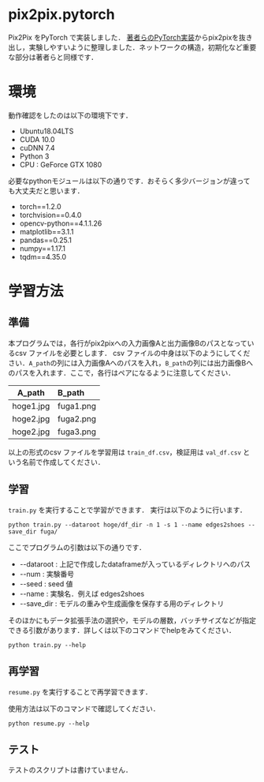 # pix2pix.pytorch
Pix2Pix をPyTorch で実装しました．
[著者らのPyTorch実装](https://github.com/junyanz/pytorch-CycleGAN-and-pix2pix)からpix2pixを抜き出し，実験しやすいように整理しました．ネットワークの構造，初期化など重要な部分は著者らと同様です．

# 環境
動作確認をしたのは以下の環境下です．

- Ubuntu18.04LTS
- CUDA 10.0
- cuDNN 7.4
- Python 3
- CPU : GeForce GTX 1080

必要なpythonモジュールは以下の通りです．おそらく多少バージョンが違っても大丈夫だと思います．

- torch==1.2.0
- torchvision==0.4.0
- opencv-python==4.1.1.26
- matplotlib==3.1.1
- pandas==0.25.1
- numpy==1.17.1
- tqdm==4.35.0

# 学習方法
## 準備
本プログラムでは，各行がpix2pixへの入力画像Aと出力画像Bのパスとなっているcsv ファイルを必要とします．
csv ファイルの中身は以下のようにしてください．`A_path`の列には入力画像Aへのパスを入れ，`B_path`の列には出力画像Bへのパスを入れます．ここで，各行はペアになるように注意してください．

| A_path | B_path |
|:----:|:----|
|hoge1.jpg | fuga1.png|
|hoge2.jpg | fuga2.png|
|hoge2.jpg | fuga3.png|

以上の形式のcsv ファイルを学習用は `train_df.csv`，検証用は `val_df.csv` という名前で作成してください．

## 学習
`train.py` を実行することで学習ができます．
実行は以下のように行います．

```
python train.py --dataroot hoge/df_dir -n 1 -s 1 --name edges2shoes --save_dir fuga/
```

ここでプログラムの引数は以下の通りです．
- --dataroot : 上記で作成したdataframeが入っているディレクトリへのパス
- --num : 実験番号
- --seed : seed 値
- --name : 実験名．例えば edges2shoes
- --save_dir : モデルの重みや生成画像を保存する用のディレクトリ

そのほかにもデータ拡張手法の選択や，モデルの層数，バッチサイズなどが指定できる引数があります．詳しくは以下のコマンドでhelpをみてください．
```
python train.py --help
```

## 再学習
`resume.py` を実行することで再学習できます．

使用方法は以下のコマンドで確認してください．

```
python resume.py --help
```

## テスト
テストのスクリプトは書けていません．